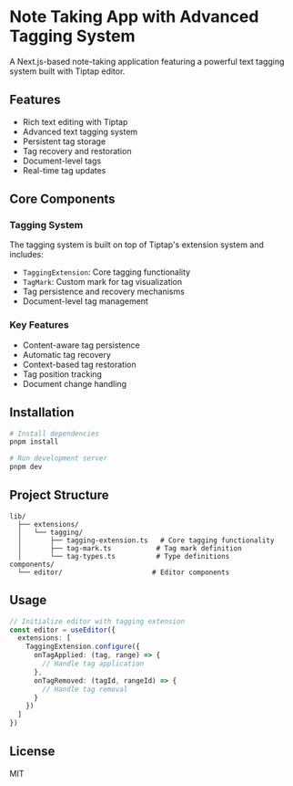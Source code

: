 # Note Taking App with Advanced Tagging System

A Next.js-based note-taking application featuring a powerful text tagging system built with Tiptap editor.

## Features

- Rich text editing with Tiptap
- Advanced text tagging system
- Persistent tag storage
- Tag recovery and restoration
- Document-level tags
- Real-time tag updates

## Core Components

### Tagging System

The tagging system is built on top of Tiptap's extension system and includes:

- `TaggingExtension`: Core tagging functionality
- `TagMark`: Custom mark for tag visualization
- Tag persistence and recovery mechanisms
- Document-level tag management

### Key Features

- Content-aware tag persistence
- Automatic tag recovery
- Context-based tag restoration
- Tag position tracking
- Document change handling

## Installation

```bash
# Install dependencies
pnpm install

# Run development server
pnpm dev
```

## Project Structure

```
lib/
  ├── extensions/
  │   └── tagging/
  │       ├── tagging-extension.ts   # Core tagging functionality
  │       ├── tag-mark.ts           # Tag mark definition
  │       └── tag-types.ts          # Type definitions
components/
  └── editor/                      # Editor components
```

## Usage

```typescript
// Initialize editor with tagging extension
const editor = useEditor({
  extensions: [
    TaggingExtension.configure({
      onTagApplied: (tag, range) => {
        // Handle tag application
      },
      onTagRemoved: (tagId, rangeId) => {
        // Handle tag removal
      }
    })
  ]
})
```

## License

MIT 